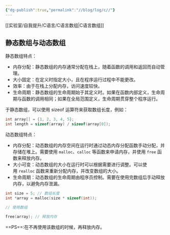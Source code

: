 ```yaml
---
{"dg-publish":true,"permalink":"//blog/log/c//"}
---
```


[[实验室/自我提升/C语言/C语言数组\|C语言数组]]
## 静态数组与动态数组
静态数组特点：
- 内存分配：静态数组的内存通常分配在栈上，随着函数的调用和返回而自动管理。
- 大小固定：在定义时指定大小，且在程序运行过程中不能更改。
- 效率：由于在栈上分配内存，访问速度较快。
- 生命周期：静态数组的生命周期始于其定义时。如果在函数内部定义，生命周期与函数的调用相同；如果在全局范围定义，生命周期贯穿整个程序运行。

于静态数组，可以使用 sizeof 运算符来获取数组长度，例如：
~~~c
int array[] = {1, 2, 3, 4, 5};
int length = sizeof(array) / sizeof(array[0]);
~~~

动态数组特点：
- 内存分配：动态数组的内存空间在运行时通过动态内存分配函数手动分配，并存储在堆上。需要使用 `malloc`、`calloc` 等函数来申请内存，并使用 `free` 函数来释放内存。
- 大小可变：动态数组的大小在运行时可以根据需要进行调整。可以使用 `realloc` 函数来重新分配内存，并改变数组的大小。
- 生命周期：动态数组的生命周期由程序员控制。需要在使用完数组后手动释放内存，以避免内存泄漏。


~~~c
int size = 5; // 数组长度
int *array = malloc(size * sizeof(int));

// 使用数组

free(array); // 释放内存
~~~

==PS==:在不再使用该数组的时候，再释放内存。
